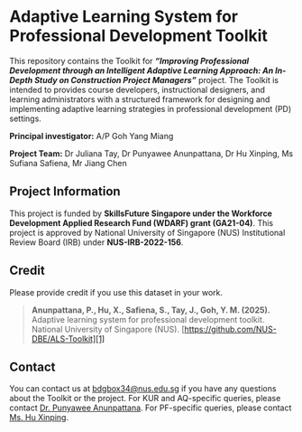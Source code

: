 # Adaptive Learning System for Professional Development Toolkit
This repository contains the Toolkit for _**“Improving Professional Development through an Intelligent Adaptive Learning Approach: An In-Depth Study on Construction Project Managers”**_ project. The Toolkit is intended to provides course developers, instructional designers, and learning administrators with a structured framework for designing and implementing adaptive learning strategies in professional development (PD) settings.

**Principal investigator:** A/P Goh Yang Miang

**Project Team:** Dr Juliana Tay, Dr Punyawee Anunpattana, Dr Hu Xinping, Ms Sufiana Safiena, Mr Jiang Chen

## Project Information
This project is funded by **SkillsFuture Singapore under the Workforce Development Applied Research Fund (WDARF) grant (GA21-04)**. This project is approved by National University of Singapore (NUS) Institutional Review Board (IRB) under **NUS-IRB-2022-156**. 

## Credit
Please provide credit if you use this dataset in your work. 
> **Anunpattana, P., Hu, X., Safiena, S., Tay, J., Goh, Y. M. (2025).** Adaptive learning system for professional development toolkit. National University of Singapore (NUS). [https://github.com/NUS-DBE/ALS-Toolkit][1]

## Contact
You can contact us at [bdgbox34@nus.edu.sg][2] if you have any questions about the Toolkit or the project. 
For KUR and AQ-specific queries, please contact [Dr. Punyawee Anunpattana][3].
For PF-specific queries, please contact [Ms. Hu Xinping][4].

[1]:	https://github.com/NUS-DBE/ALS-Toolkit
[2]:	mailto:bdgbox34@nus.edu.sg
[3]:  https://github.com/bellpunyawee
[4]:  https://github.com/xinpingh
